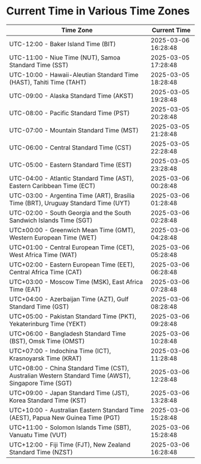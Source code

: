 # Current Time in Various Time Zones

| Time Zone | Current Time |
|-----------|--------------|
| UTC-12:00 - Baker Island Time (BIT) | 2025-03-06 16:28:48 |
| UTC-11:00 - Niue Time (NUT), Samoa Standard Time (SST) | 2025-03-05 17:28:48 |
| UTC-10:00 - Hawaii-Aleutian Standard Time (HAST), Tahiti Time (TAHT) | 2025-03-05 18:28:48 |
| UTC-09:00 - Alaska Standard Time (AKST) | 2025-03-05 19:28:48 |
| UTC-08:00 - Pacific Standard Time (PST) | 2025-03-05 20:28:48 |
| UTC-07:00 - Mountain Standard Time (MST) | 2025-03-05 21:28:48 |
| UTC-06:00 - Central Standard Time (CST) | 2025-03-05 22:28:48 |
| UTC-05:00 - Eastern Standard Time (EST) | 2025-03-05 23:28:48 |
| UTC-04:00 - Atlantic Standard Time (AST), Eastern Caribbean Time (ECT) | 2025-03-06 00:28:48 |
| UTC-03:00 - Argentina Time (ART), Brasília Time (BRT), Uruguay Standard Time (UYT) | 2025-03-06 01:28:48 |
| UTC-02:00 - South Georgia and the South Sandwich Islands Time (SGT) | 2025-03-06 02:28:48 |
| UTC±00:00 - Greenwich Mean Time (GMT), Western European Time (WET) | 2025-03-06 04:28:48 |
| UTC+01:00 - Central European Time (CET), West Africa Time (WAT) | 2025-03-06 05:28:48 |
| UTC+02:00 - Eastern European Time (EET), Central Africa Time (CAT) | 2025-03-06 06:28:48 |
| UTC+03:00 - Moscow Time (MSK), East Africa Time (EAT) | 2025-03-06 07:28:48 |
| UTC+04:00 - Azerbaijan Time (AZT), Gulf Standard Time (GST) | 2025-03-06 08:28:48 |
| UTC+05:00 - Pakistan Standard Time (PKT), Yekaterinburg Time (YEKT) | 2025-03-06 09:28:48 |
| UTC+06:00 - Bangladesh Standard Time (BST), Omsk Time (OMST) | 2025-03-06 10:28:48 |
| UTC+07:00 - Indochina Time (ICT), Krasnoyarsk Time (KRAT) | 2025-03-06 11:28:48 |
| UTC+08:00 - China Standard Time (CST), Australian Western Standard Time (AWST), Singapore Time (SGT) | 2025-03-06 12:28:48 |
| UTC+09:00 - Japan Standard Time (JST), Korea Standard Time (KST) | 2025-03-06 13:28:48 |
| UTC+10:00 - Australian Eastern Standard Time (AEST), Papua New Guinea Time (PGT) | 2025-03-06 15:28:48 |
| UTC+11:00 - Solomon Islands Time (SBT), Vanuatu Time (VUT) | 2025-03-06 15:28:48 |
| UTC+12:00 - Fiji Time (FJT), New Zealand Standard Time (NZST) | 2025-03-06 16:28:48 |
